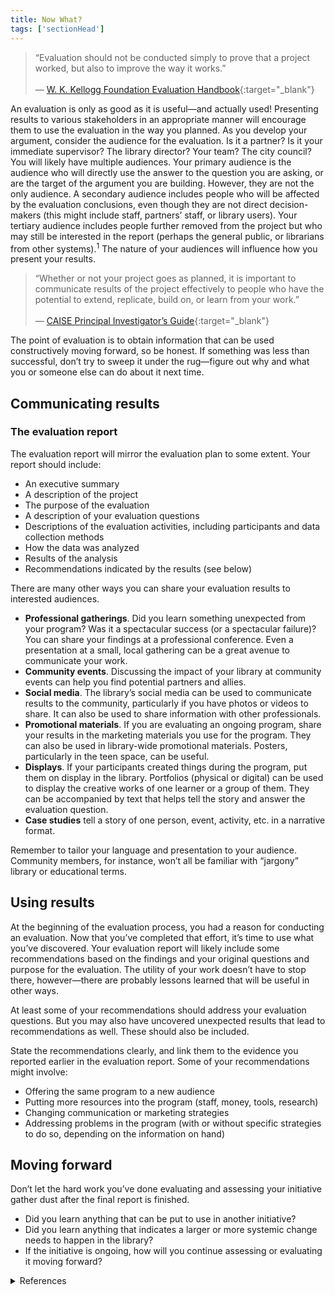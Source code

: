 ```yaml
---
title: Now What? 
tags: ['sectionHead']
---
```


> “Evaluation should not be conducted simply to prove that a project worked, but also to improve the way it works.”<br/><br/>— [W. K. Kellogg Foundation Evaluation Handbook](https://dmlcommons.net/wp-content/uploads/2015/12/Kellog-2006.pdf){:target="_blank"}

An evaluation is only as good as it is useful—and actually used! Presenting results to various stakeholders in an appropriate manner will encourage them to use the evaluation in the way you planned. As you develop your argument, consider the audience for the evaluation. Is it a partner? Is it your immediate supervisor? The library director? Your team? The city council? You will likely have multiple audiences. Your primary audience is the audience who will directly use the answer to the question you are asking, or are the target of the argument you are building. However, they are not the only audience. A secondary audience includes people who will be affected by the evaluation conclusions, even though they are not direct decision-makers (this might include staff, partners’ staff, or library users). Your tertiary audience includes people further removed from the project but who may still be interested in the report (perhaps the general public, or librarians from other systems).<sup>1</sup> The nature of your audiences will influence how you present your results.

> “Whether or not your project goes as planned, it is important to communicate results of the project effectively to people who have the potential to extend, replicate, build on, or learn from your work.” <br/><br/>— [CAISE Principal Investigator’s Guide](http://www.informalscience.org/evaluation/pi-guide){:target="_blank"}

The point of evaluation is to obtain information that can be used constructively moving forward, so be honest. If something was less than successful, don’t try to sweep it under the rug—figure out why and what you or someone else can do about it next time. 

## Communicating results

### The evaluation report

The evaluation report will mirror the evaluation plan to some extent. Your report should include:

- An executive summary
- A description of the project
- The purpose of the evaluation
- A description of your evaluation questions
- Descriptions of the evaluation activities, including participants and data collection methods
- How the data was analyzed
- Results of the analysis
- Recommendations indicated by the results (see below)

There are many other ways you can share your evaluation results to interested audiences.

- **Professional gatherings**. Did you learn something unexpected from your program? Was it a spectacular success (or a spectacular failure)? You can share your findings at a professional conference. Even a presentation at a small, local gathering can be a great avenue to communicate your work.
- **Community events**. Discussing the impact of your library at community events can help you find potential partners and allies.
- **Social media**. The library’s social media can be used to communicate results to the community, particularly if you have photos or videos to share. It can also be used to share information with other professionals.
- **Promotional materials**. If you are evaluating an ongoing program, share your results in the marketing materials you use for the program. They can also be used in library-wide promotional materials. Posters, particularly in the teen space, can be useful.
- **Displays**. If your participants created things during the program, put them on display in the library. Portfolios (physical or digital) can be used to display the creative works of one learner or a group of them. They can be accompanied by text that helps tell the story and answer the evaluation question.
- **Case studies** tell a story of one person, event, activity, etc. in a narrative format.

Remember to tailor your language and presentation to your audience. Community members, for instance, won’t all be familiar with “jargony” library or educational terms.

## Using results

At the beginning of the evaluation process, you had a reason for conducting an evaluation. Now that you’ve completed that effort, it’s time to use what you’ve discovered. Your evaluation report will likely include some recommendations based on the findings and your original questions and purpose for the evaluation. The utility of your work doesn’t have to stop there, however—there are probably lessons learned that will be useful in other ways.

At least some of your recommendations should address your evaluation questions. But you may also have uncovered unexpected results that lead to recommendations as well. These should also be included.

State the recommendations clearly, and link them to the evidence you reported earlier in the evaluation report. Some of your recommendations might involve:

- Offering the same program to a new audience
- Putting more resources into the program (staff, money, tools, research)
- Changing communication or marketing strategies
- Addressing problems in the program (with or without specific strategies to do so, depending on the information on hand)


## Moving forward
Don’t let the hard work you’ve done evaluating and assessing your initiative gather dust after the final report is finished.

- Did you learn anything that can be put to use in another initiative?
- Did you learn anything that indicates a larger or more systemic change needs to happen in the library?
- If the initiative is ongoing, how will you continue assessing or evaluating it moving forward?


<details>
	<summary>References</summary>
	1. [InformalScience.org: Evaluation Reporting and Dissemination](http://www.informalscience.org/evaluation/reporting-dissemination){:target="_blank"}
